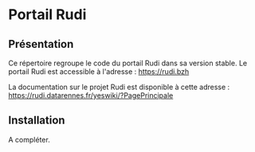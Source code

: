 # Portail Rudi

## Présentation
Ce répertoire regroupe le code du portail Rudi dans sa version stable.
Le portail Rudi est accessible à l'adresse : https://rudi.bzh

La documentation sur le projet Rudi est disponible à cette adresse : https://rudi.datarennes.fr/yeswiki/?PagePrincipale

## Installation
A compléter.
